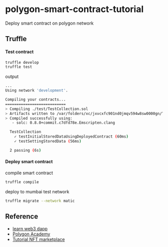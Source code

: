 # polygon-smart-contract-tutorial

Deploy smart contract on polygon network

## Truffle

#### Test contract

```sh
truffle develop
truffle test
```

output

```sh
...
Using network 'development'.

Compiling your contracts...
===========================
> Compiling ./test/TestCollection.sol
> Artifacts written to /var/folders/xc/jxvcxfc901nd0jmqv594w8sw0000gn/T/test--89605-BscbjjTFIYq2
> Compiled successfully using:
   - solc: 0.8.0+commit.c7dfd78e.Emscripten.clang

  TestCollection
    ✓ testInitialStoredDataUsingDeployedContract (60ms)
    ✓ testSettingStoredData (56ms)

  2 passing (6s)
```

#### Deploy smart contract

compile smart contract

```sh
truffle compile
```

deploy to mumbai test network

```sh
truffle migrate --network matic
```

## Reference

- [learn web3 dapp](https://github.com/figment-networks/learn-web3-dapp)
- [Polygon Academy](https://academy.polygon.technology/module-1-getting-started/environment-setup-and-installation)
- [Tutorial NFT marketplace](https://github.com/Polygon-Academy/Tutorial-nft-marketplace)
